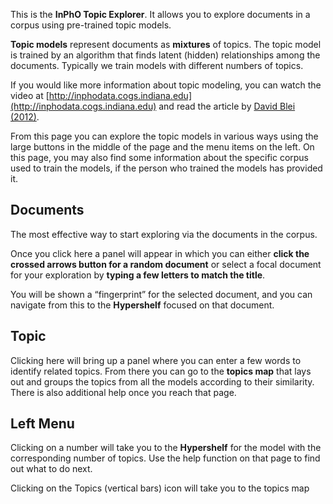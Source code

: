 This is the **InPhO Topic Explorer**.  It allows you to explore documents in a corpus using pre-trained topic models.  

**Topic models** represent documents as **mixtures** of topics. The topic model is trained by an algorithm that finds latent (hidden) relationships among the documents.  Typically we train models with different numbers of topics. 

If you would like more information about topic modeling, you can watch the video at [http://inphodata.cogs.indiana.edu](http://inphodata.cogs.indiana.edu) and read the article by [David Blei (2012)](http://www.cs.columbia.edu/~blei/papers/Blei2012.pdf).

From this page you can explore the topic models in various ways using the large buttons in the middle of the page and the menu items on the left. On this page, you may also find some information about the specific corpus used to train the models, if the person who trained the models has provided it.

## Documents

The most effective way to start exploring via the documents in the corpus.  

Once you click here a panel will appear in which you can either **click the crossed arrows button for a random document** or select a focal document for your exploration by **typing a few letters to match the title**.

You will be shown a “fingerprint” for the selected document, and you can navigate from this to the **Hypershelf** focused on that document.

## Topic

Clicking here will bring up a panel where you can enter a few words to identify related topics. From there you can go to the **topics map** that lays out and groups the topics from all the models according to their similarity. There is also additional help once you reach that page.

## Left Menu

Clicking on a number will take you to the **Hypershelf** for the model with the corresponding number of topics. Use the help function on that page to find out what to do next.

Clicking on the Topics (vertical bars) icon will take you to the topics map 
